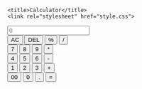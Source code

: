 <!DOCTYPE html>
<html lang="en">
<head>
    <meta charset="UTF-8">
    <meta name="viewport" content="width=device-width, initial-scale=1.0">
    
    <title>Calculator</title>
    <link rel="stylesheet" href="style.css">
</head>
<body>
    <div class="Calculator">
        <input type="text" placeholder="0" id="inputbox">
<div>
<button class="operator">AC</button>
<button class="operator">DEL</button>
<button class="operator">%</button>
<button class="operator">/</button>
</div>
<div>
<button>7</button>
<button>8</button>
<button>9</button>
<button class="operator">*</button>
</div>
<div>
<button>4</button>
<button>5</button>
<button>6</button>
<button class="operator">-</button>
</div>
<div>
<button>1</button>
<button>2</button>
<button>3</button>
<button class="operator">+</button>
</div>
<div>
<button>00</button>
<button>0</button>
<button>.</button>
<button class="equalbtn">=</button>
</div>
</div>

</body>
<script src="index.js"></script>
</html>
